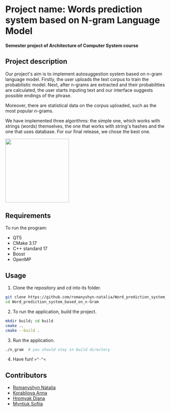 # Project name: Words prediction system based on N-gram Language Model

#### Semester project of Architecture of Computer System course

## Project description 
Our project's aim is to implement autosuggestion system based on n-gram language model.
Firstly, the user uploads the text corpus to train the probabilistic model.
Next, after n-grams are extracted and their probabilities are calculated,
the user starts inputing text and our interface suggests possible endings of the phrase.

Moreover, there are statistical data on the corpus uploaded, such as the most popular n-grams.

We have implemented three algorithms: the simple one, which works with strings (words) themselves,
the one that works with string's hashes and the one that uses database. For our final release, we
chose the best one.

<img src="https://user-images.githubusercontent.com/54356826/121506811-c20c8f80-c9ec-11eb-8bce-8325a85aced9.png" width="200" height="200" />

## Requirements

To run the program:
* QT5
* CMake 3.17
* C++ standard 17
* Boost
* OpenMP

## Usage

1. Clone the repository and cd into its folder.
```bash
git clone https://github.com/romanyshyn-natalia/Word_prediction_system_based_on_n-Gram.git
cd Word_prediction_system_based_on_n-Gram
```

2. To run the application, build the project.
```bash
mkdir build; cd build
cmake ..
cmake --build .
```

3. Run the application.
```bash
./n_gram  # you should stay in build directory
```

4. Have fun! ```>^-^<```

## Contributors
* [Romanyshyn Natalia](https://github.com/romanyshyn-natalia)
* [Korabliova Anna](https://github.com/anika02)
* [Hromyak Diana](https://github.com/Diana-Doe)
* [Myntiuk Sofiia](https://github.com/sophmintaii)